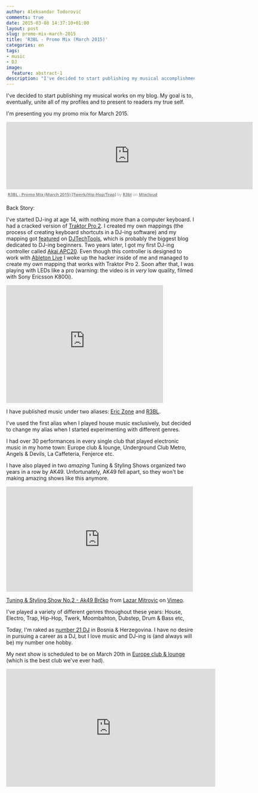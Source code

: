 ```yaml
---
author: Aleksandar Todorović
comments: true
date: 2015-03-08 14:37:10+01:00
layout: post
slug: promo-mix-march-2015
title: 'R3BL - Promo Mix (March 2015)'
categories: en
tags:
- music
- DJ
image:
  feature: abstract-1
description: "I've decided to start publishing my musical accomplishments on my blog too. My goal is to, eventually, unite all of my profiles and to present to readers my true self."
---
```


I've decided to start publishing my musical works on my blog. My goal is to, eventually, unite all of my profiles and to present to readers my true self.

I'm presenting you my promo mix for March 2015.

<iframe src="https://www.mixcloud.com/widget/iframe/?embed_type=widget_standard&amp;embed_uuid=24d5cb83-bd85-4ff3-ba53-b5137c13e613&amp;feed=https%3A%2F%2Fwww.mixcloud.com%2FR3BL%2Fr3bl-promo-mix-march-2015-twerkhip-hoptrap%2F&amp;hide_cover=1&amp;hide_tracklist=1&amp;replace=0" frameborder="0" height="180" width="660"></iframe><div style="clear: both; height: 3px; width: 652px;"></div><p style="display: block; font-size: 11px; font-family: &quot;Open Sans&quot;,Helvetica,Arial,sans-serif; margin: 0px; padding: 3px 4px; color: rgb(153, 153, 153); width: 652px;"><a href="https://www.mixcloud.com/R3BL/r3bl-promo-mix-march-2015-twerkhip-hoptrap/?utm_source=widget&amp;utm_medium=web&amp;utm_campaign=base_links&amp;utm_term=resource_link" target="_blank" style="color:#808080; font-weight:bold;">R3BL - Promo Mix (March 2015) ﻿[﻿Twerk/Hip-Hop/Trap﻿]﻿</a><span> by </span><a href="https://www.mixcloud.com/R3BL/?utm_source=widget&amp;utm_medium=web&amp;utm_campaign=base_links&amp;utm_term=profile_link" target="_blank" style="color:#808080; font-weight:bold;">R3bl</a><span> on </span><a href="https://www.mixcloud.com/?utm_source=widget&amp;utm_medium=web&amp;utm_campaign=base_links&amp;utm_term=homepage_link" target="_blank" style="color:#808080; font-weight:bold;"> Mixcloud</a></p><div style="clear: both; height: 3px; width: 652px;"></div>

Back Story:

I've started DJ-ing at age 14, with nothing more than a computer keyboard. I had a cracked version of [Traktor Pro 2](http://www.native-instruments.com/en/products/traktor/dj-software/traktor-pro-2/). I created my own mappings (the process of creating keyboard shortcuts in a DJ-ing software) and my mapping got [featured](http://www.djtechtools.com/2012/03/06/djing-with-a-computer-keyboard/) on [DJTechTools](http://djtechtools.com/), which is probably the biggest blog dedicated to DJ-ing beginners. Two years later, I got my first DJ-ing controller called [Akai APC20](http://www.akaipro.com/product/apc20). Even though this controller is designed to work with [Ableton Live](https://www.ableton.com/en/live/) I woke up the hacker inside of me and managed to create my own mapping that works with Traktor Pro 2. Soon after that, I was playing with LEDs like a pro (warning: the video is in _very_ low quality, filmed with Sony Ericsson K800i).

<iframe width="420" height="315" src="https://www.youtube.com/embed/jnyXCLJ3ZrM" frameborder="0" allowfullscreen></iframe>

I have published music under two aliases: [Eric Zone](https://www.mixcloud.com/EricZone/) and [R3BL](https://www.mixcloud.com/R3BL/).

I've used the first alias when I played house music exclusively, but decided to change my alias when I started experimenting with different genres.

I had over 30 performances in every single club that played electronic music in my home town: Europe club & lounge, Underground Club Metro, Angels & Devils, La Caffeteria, Fenjerce etc.

I have also played in two _amazing_ Tuning & Styling Shows organized two years in a row by AK49. Unfortunately, AK49 fell apart, so they won't be making amazing shows like this anymore.

<iframe src="https://player.vimeo.com/video/100238916" width="500" height="281" frameborder="0" webkitallowfullscreen mozallowfullscreen allowfullscreen></iframe> <p><a href="https://vimeo.com/100238916">Tuning &amp; Styling Show No.2 - Ak49 Brčko</a> from <a href="https://vimeo.com/every1lovecars">Lazar Mitrovic</a> on <a href="https://vimeo.com">Vimeo</a>.</p>

I've played a variety of different genres throughout these years: House, Electro, Trap, Hip-Hop, Twerk, Moombahton, Dubstep, Drum & Bass etc,

Today, I'm raked as [number 21 DJ](https://topdeejays.com/eric-zone/) in Bosnia & Herzegovina. I have no desire in pursuing a career as a DJ, but I love music and DJ-ing is (and always will be) my number one hobby.

My next show is scheduled to be on March 20th in [Europe club & lounge](https://www.facebook.com/europeclubbrcko) (which is the best club we've ever had).

<iframe width="560" height="315" src="https://www.youtube.com/embed/cLEMg3a_Z0Q" frameborder="0" allowfullscreen></iframe>
